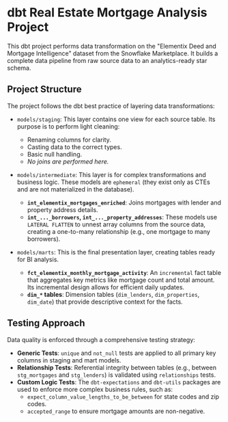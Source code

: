 # dbt Real Estate Mortgage Analysis Project

This dbt project performs data transformation on the "Elementix Deed and Mortgage Intelligence" dataset from the Snowflake Marketplace. It builds a complete data pipeline from raw source data to an analytics-ready star schema.

## Project Structure

The project follows the dbt best practice of layering data transformations:

-   `models/staging`: This layer contains one view for each source table. Its purpose is to perform light cleaning:
    -   Renaming columns for clarity.
    -   Casting data to the correct types.
    -   Basic null handling.
    -   *No joins are performed here.*

-   `models/intermediate`: This layer is for complex transformations and business logic. These models are `ephemeral` (they exist only as CTEs and are not materialized in the database).
    -   **`int_elementix_mortgages_enriched`**: Joins mortgages with lender and property address details.
    -   **`int_..._borrowers`, `int_..._property_addresses`**: These models use `LATERAL FLATTEN` to unnest array columns from the source data, creating a one-to-many relationship (e.g., one mortgage to many borrowers).

-   `models/marts`: This is the final presentation layer, creating tables ready for BI analysis.
    -   **`fct_elementix_monthly_mortgage_activity`**: An `incremental` fact table that aggregates key metrics like mortgage count and total amount. Its incremental design allows for efficient daily updates.
    -   **`dim_*` tables**: Dimension tables (`dim_lenders`, `dim_properties`, `dim_date`) that provide descriptive context for the facts.

## Testing Approach

Data quality is enforced through a comprehensive testing strategy:

-   **Generic Tests**: `unique` and `not_null` tests are applied to all primary key columns in staging and mart models.
-   **Relationship Tests**: Referential integrity between tables (e.g., between `stg_mortgages` and `stg_lenders`) is validated using `relationships` tests.
-   **Custom Logic Tests**: The `dbt-expectations` and `dbt-utils` packages are used to enforce more complex business rules, such as:
    -   `expect_column_value_lengths_to_be_between` for state codes and zip codes.
    -   `accepted_range` to ensure mortgage amounts are non-negative.